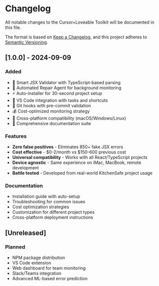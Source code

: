 # Changelog

All notable changes to the Cursor+Loveable Toolkit will be documented in this file.

The format is based on [Keep a Changelog](https://keepachangelog.com/en/1.0.0/),
and this project adheres to [Semantic Versioning](https://semver.org/spec/v2.0.0.html).

## [1.0.0] - 2024-09-09

### Added
- 🧠 Smart JSX Validator with TypeScript-based parsing
- 🤖 Automated Repair Agent for background monitoring  
- ⚡ Auto-installer for 30-second project setup
- 🎨 VS Code integration with tasks and shortcuts
- 🔗 Git hooks with pre-commit validation
- 💰 Cost-optimized monitoring strategy
- 📱 Cross-platform compatibility (macOS/Windows/Linux)
- 📖 Comprehensive documentation suite

### Features
- **Zero false positives** - Eliminates 850+ fake JSX errors
- **Cost effective** - $0-2/month vs $150-600 previous cost
- **Universal compatibility** - Works with all React/TypeScript projects
- **Device agnostic** - Same experience on iMac, MacBook, remote development
- **Battle tested** - Developed from real-world KitchenSafe project usage

### Documentation
- Installation guide with auto-setup
- Troubleshooting for common issues
- Cost optimization strategies  
- Customization for different project types
- Cross-platform deployment instructions

## [Unreleased]

### Planned
- NPM package distribution
- VS Code extension
- Web dashboard for team monitoring
- Slack/Teams integration
- Advanced ML-based error prediction

